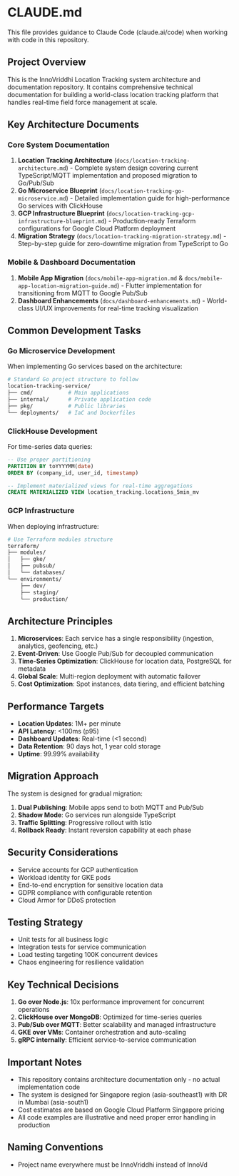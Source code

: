 # CLAUDE.md

This file provides guidance to Claude Code (claude.ai/code) when working with code in this repository.

## Project Overview

This is the InnoVriddhi Location Tracking system architecture and documentation repository. It contains comprehensive technical documentation for building a world-class location tracking platform that handles real-time field force management at scale.

## Key Architecture Documents

### Core System Documentation
1. **Location Tracking Architecture** (`docs/location-tracking-architecture.md`) - Complete system design covering current TypeScript/MQTT implementation and proposed migration to Go/Pub/Sub
2. **Go Microservice Blueprint** (`docs/location-tracking-go-microservice.md`) - Detailed implementation guide for high-performance Go services with ClickHouse
3. **GCP Infrastructure Blueprint** (`docs/location-tracking-gcp-infrastructure-blueprint.md`) - Production-ready Terraform configurations for Google Cloud Platform deployment
4. **Migration Strategy** (`docs/location-tracking-migration-strategy.md`) - Step-by-step guide for zero-downtime migration from TypeScript to Go

### Mobile & Dashboard Documentation
1. **Mobile App Migration** (`docs/mobile-app-migration.md` & `docs/mobile-app-location-migration-guide.md`) - Flutter implementation for transitioning from MQTT to Google Pub/Sub
2. **Dashboard Enhancements** (`docs/dashboard-enhancements.md`) - World-class UI/UX improvements for real-time tracking visualization

## Common Development Tasks

### Go Microservice Development

When implementing Go services based on the architecture:
```bash
# Standard Go project structure to follow
location-tracking-service/
├── cmd/           # Main applications
├── internal/      # Private application code
├── pkg/           # Public libraries
└── deployments/   # IaC and Dockerfiles
```

### ClickHouse Development

For time-series data queries:
```sql
-- Use proper partitioning
PARTITION BY toYYYYMM(date)
ORDER BY (company_id, user_id, timestamp)

-- Implement materialized views for real-time aggregations
CREATE MATERIALIZED VIEW location_tracking.locations_5min_mv
```

### GCP Infrastructure

When deploying infrastructure:
```bash
# Use Terraform modules structure
terraform/
├── modules/
│   ├── gke/
│   ├── pubsub/
│   └── databases/
└── environments/
    ├── dev/
    ├── staging/
    └── production/
```

## Architecture Principles

1. **Microservices**: Each service has a single responsibility (ingestion, analytics, geofencing, etc.)
2. **Event-Driven**: Use Google Pub/Sub for decoupled communication
3. **Time-Series Optimization**: ClickHouse for location data, PostgreSQL for metadata
4. **Global Scale**: Multi-region deployment with automatic failover
5. **Cost Optimization**: Spot instances, data tiering, and efficient batching

## Performance Targets

- **Location Updates**: 1M+ per minute
- **API Latency**: <100ms (p95)
- **Dashboard Updates**: Real-time (<1 second)
- **Data Retention**: 90 days hot, 1 year cold storage
- **Uptime**: 99.99% availability

## Migration Approach

The system is designed for gradual migration:
1. **Dual Publishing**: Mobile apps send to both MQTT and Pub/Sub
2. **Shadow Mode**: Go services run alongside TypeScript
3. **Traffic Splitting**: Progressive rollout with Istio
4. **Rollback Ready**: Instant reversion capability at each phase

## Security Considerations

- Service accounts for GCP authentication
- Workload identity for GKE pods
- End-to-end encryption for sensitive location data
- GDPR compliance with configurable retention
- Cloud Armor for DDoS protection

## Testing Strategy

- Unit tests for all business logic
- Integration tests for service communication
- Load testing targeting 100K concurrent devices
- Chaos engineering for resilience validation

## Key Technical Decisions

1. **Go over Node.js**: 10x performance improvement for concurrent operations
2. **ClickHouse over MongoDB**: Optimized for time-series queries
3. **Pub/Sub over MQTT**: Better scalability and managed infrastructure
4. **GKE over VMs**: Container orchestration and auto-scaling
5. **gRPC internally**: Efficient service-to-service communication

## Important Notes

- This repository contains architecture documentation only - no actual implementation code
- The system is designed for Singapore region (asia-southeast1) with DR in Mumbai (asia-south1)
- Cost estimates are based on Google Cloud Platform Singapore pricing
- All code examples are illustrative and need proper error handling in production

## Naming Conventions

- Project name everywhere must be InnoVriddhi instead of InnoVd